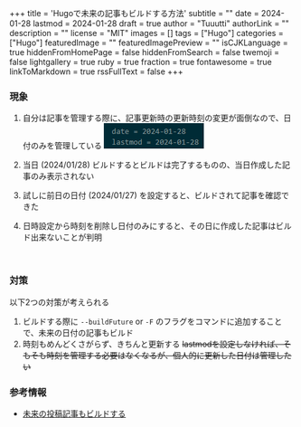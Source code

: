 +++
title = 'Hugoで未来の記事もビルドする方法'
subtitle = ""
date = 2024-01-28
lastmod = 2024-01-28
draft = true
author = "Tuuutti"
authorLink = ""
description = ""
license = "MIT"
images = []
tags = ["Hugo"]
categories = ["Hugo"]
featuredImage = ""
featuredImagePreview = ""
isCJKLanguage = true
hiddenFromHomePage = false
hiddenFromSearch = false
twemoji = false
lightgallery = true
ruby = true
fraction = true
fontawesome = true
linkToMarkdown = true
rssFullText = false
+++

<!--more-->

### 現象
1. 自分は記事を管理する際に、記事更新時の更新時刻の変更が面倒なので、日付のみを管理している
![記事の日付管理](datetime_settings.png "記事の日付管理")

2. 当日 (2024/01/28) ビルドするとビルドは完了するものの、当日作成した記事のみ表示されない

3. 試しに前日の日付 (2024/01/27) を設定すると、ビルドされて記事を確認できた

4. 日時設定から時刻を削除し日付のみにすると、その日に作成した記事はビルド出来ないことが判明
<br>

### 対策
以下2つの対策が考えられる
1. ビルドする際に `--buildFuture` or `-F` のフラグをコマンドに追加することで、未来の日付の記事もビルド
2. 時刻もめんどくさがらず、きちんと更新する
~~lastmodを設定しなければ、そもそも時刻を管理する必要はなくなるが、個人的に更新した日付は管理したい~~

### 参考情報
- [未来の投稿記事もビルドする](https://www.bnote.net/hugo/build_option.html)